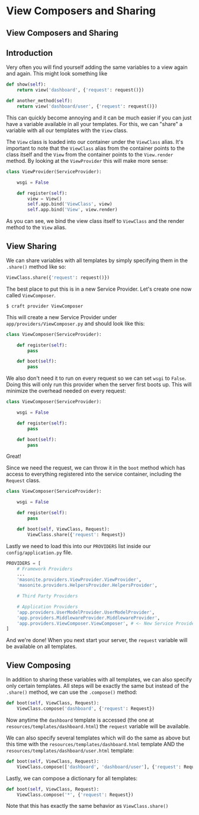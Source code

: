 # View Composers and Sharing

## View Composers and Sharing

## Introduction

Very often you will find yourself adding the same variables to a view again and again. This might look something like

```python
def show(self):
    return view('dashboard', {'request': request()})

def another_method(self):
    return view('dashboard/user', {'request': request()})
```

This can quickly become annoying and it can be much easier if you can just have a variable available in all your templates. For this, we can "share" a variable with all our templates with the `View` class.

The `View` class is loaded into our container under the `ViewClass` alias. It's important to note that the `ViewClass` alias from the container points to the class itself and the `View` from the container points to the `View.render` method. By looking at the `ViewProvider` this will make more sense:

```python
class ViewProvider(ServiceProvider):

    wsgi = False

    def register(self):
        view = View()
        self.app.bind('ViewClass', view)
        self.app.bind('View', view.render)
```

As you can see, we bind the view class itself to `ViewClass` and the render method to the `View` alias.

## View Sharing

We can share variables with all templates by simply specifying them in the `.share()` method like so:

```python
ViewClass.share({'request': request()})
```

The best place to put this is in a new Service Provider. Let's create one now called `ViewComposer`.

```text
$ craft provider ViewComposer
```

This will create a new Service Provider under `app/providers/ViewComposer.py` and should look like this:

```python
class ViewComposer(ServiceProvider):

    def register(self):
        pass

    def boot(self):
        pass
```

We also don't need it to run on every request so we can set `wsgi` to `False`. Doing this will only run this provider when the server first boots up. This will minimize the overhead needed on every request:

```python
class ViewComposer(ServiceProvider):

    wsgi = False

    def register(self):
        pass

    def boot(self):
        pass
```

Great!

Since we need the request, we can throw it in the `boot` method which has access to everything registered into the service container, including the `Request` class.

```python
class ViewComposer(ServiceProvider):

    wsgi = False

    def register(self):
        pass

    def boot(self, ViewClass, Request):
        ViewClass.share({'request': Request})
```

Lastly we need to load this into our `PROVIDERS` list inside our `config/application.py` file.

```python
PROVIDERS = [
    # Framework Providers
    ...
    'masonite.providers.ViewProvider.ViewProvider',
    'masonite.providers.HelpersProvider.HelpersProvider',

    # Third Party Providers

    # Application Providers
    'app.providers.UserModelProvider.UserModelProvider',
    'app.providers.MiddlewareProvider.MiddlewareProvider',
    'app.providers.ViewComposer.ViewComposer', # <- New Service Provider
]
```

And we're done! When you next start your server, the `request` variable will be available on all templates.

## View Composing

In addition to sharing these variables with all templates, we can also specify only certain templates. All steps will be exactly the same but instead of the `.share()` method, we can use the `.compose()` method:

```python
def boot(self, ViewClass, Request):
    ViewClass.compose('dashboard', {'request': Request})
```

Now anytime the `dashboard` template is accessed \(the one at `resources/templates/dashboard.html`\) the `request` variable will be available.

We can also specify several templates which will do the same as above but this time with the `resources/templates/dashboard.html` template AND the `resources/templates/dashboard/user.html` template:

```python
def boot(self, ViewClass, Request):
    ViewClass.compose(['dashboard', 'dashboard/user'], {'request': Request})
```

Lastly, we can compose a dictionary for all templates:

```python
def boot(self, ViewClass, Request):
    ViewClass.compose('*', {'request': Request})
```

Note that this has exactly the same behavior as `ViewClass.share()`

